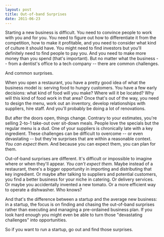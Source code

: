 ```yaml
---
layout: post
title: Out-of-band Surprises
date: 2011-06-23
---
```


Starting a new business is difficult. You need to convince people to work with you and for you. You need to figure out how to differentiate it from the competition, how to make it profitable, and you need to consider what kind of culture it should have. You might need to find investors but you'll definitely need to find people to pay you. And you need to make more money than you spend (that's important). But no matter what the business -- from a dentist's office to a tech company -- there are common challenges.

And common surprises.

When you open a restaurant, you have a pretty good idea of what the business model is: serving food to hungry customers. You have a few early decisions: what kind of food will you make? Where will it be located? Why will this kind of food work in that area? Once that's out of the way, you need to design the menu, work out an inventory, develop relationships with suppliers, hire staff. And you'll probably be doing a lot of renovations.

But after the doors open, things change. Contrary to your estimates, you're selling 2-to-1 take-out over sit-down meals. People love the specials but the regular menu is a dud. One of your suppliers is chronically late with a key ingredient. These challenges can be difficult to overcome -- or even devastating -- but they're surprises that are within a reasonable context. *You can expect them.* And because you can expect them, you can plan for them.

Out-of-band surprises are different. It's difficult or impossible to imagine where or when they'll appear. *You can't expect them.* Maybe instead of a restaurant, there's a bigger opportunity in importing and distributing that key ingredient. Or maybe after talking to suppliers and potential customers, you find a better business for your niche in catering. Or delivery services. Or maybe you accidentally invented a new tomato. Or a more efficient way to operate a dishwasher. Who knows?

And that's the difference between a startup and the average new business: in a startup, the focus is on finding and chasing the out-of-band surprises rather than executing and managing a pre-ordained business plan. If you look hard enough you might even be able to turn those "devastating challenges" into opportunities.

So if you want to run a startup, go out and find those surprises.